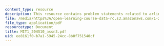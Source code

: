 ```yaml
---
content_type: resource
description: This resource contains problem statements related to arlington network.
file: /media/https%3A/open-learning-course-data-rc.s3.amazonaws.com/1-204-computer-algorithms-in-systems-engineering-spring-2010/ee8161f0b7a1594524cc8b0f751540cf_MIT1_204S10_assn3.pdf
file_type: application/pdf
resourcetype: Document
title: MIT1_204S10_assn3.pdf
uid: ee8161f0-b7a1-5945-24cc-8b0f751540cf
---
```

